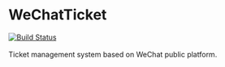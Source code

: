 # WeChatTicket
[![Build Status](https://travis-ci.org/Altria-Ex/WeChatTicket.svg?branch=master)](https://travis-ci.org/Altria-Ex/WeChatTicket)<br><br>
Ticket management system based on WeChat public platform.
